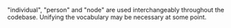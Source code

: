"individual", "person" and "node" are used interchangeably throughout the codebase. Unifying the vocabulary may be necessary at some point.
